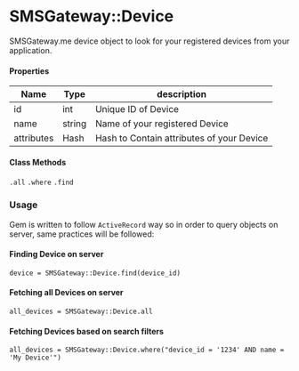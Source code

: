 # SMSGateway::Device
SMSGateway.me device object to look for your registered devices from your application.
#### Properties
| Name | Type | description |
| ------ | ------ | -----|
| id | int | Unique ID of Device| 
| name | string | Name of your registered Device |
| attributes | Hash | Hash to Contain attributes of your Device |
#### Class Methods
`.all`
`.where`
`.find`
### Usage
Gem is written to follow `ActiveRecord` way so in order to query objects on server, same practices will be followed:
#### Finding Device on server
```
device = SMSGateway::Device.find(device_id)
```
#### Fetching all Devices on server
```
all_devices = SMSGateway::Device.all
```
#### Fetching Devices based on search filters
```
all_devices = SMSGateway::Device.where("device_id = '1234' AND name = 'My Device'")
```
